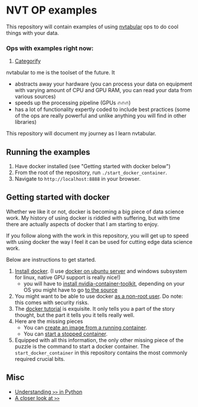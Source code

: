 # NVT OP examples

This repository will contain examples of using [nvtabular](https://github.com/NVIDIA-Merlin/NVTabular) ops to do cool things with your data.

### Ops with examples right now:
1. [Categorify](https://github.com/radekosmulski/nvt_op_examples/blob/main/examples/01_Categorify.ipynb)

nvtabular to me is the toolset of the future. It
* abstracts away your hardware (you can process your data on equipment with varying amount of CPU and GPU RAM, you can read your data from various sources)
* speeds up the processing pipeline (GPUs 🔥🔥🔥)
* has a lot of functionality expertly coded to include best practices (some of the ops are really powerful and unlike anything you will find in other libraries)

This repository will document my journey as I learn nvtabular.

## Running the examples

1. Have docker installed (see "Getting started with docker below")
2. From the root of the repository, run `./start_docker_container`.
3. Navigate to `http://localhost:8888` in your browser.

## Getting started with docker

Whether we like it or not, docker is becoming a big piece of data science work. My history of using docker is riddled with suffering, but with time there are actually aspects of docker that I am starting to enjoy.

If you follow along with the work in this repository, you will get up to speed with using docker the way I feel it can be used for cutting edge data science work.

Below are instructions to get started.

1. [Install docker](https://docs.docker.com/get-docker/). (I use [docker on ubuntu server](https://docs.docker.com/engine/install/ubuntu/) and windows subsystem for linux, native GPU support is really nice!)
    * you will have to [install nvidia-container-toolkit](https://github.com/NVIDIA/nvidia-docker/issues/1243#issuecomment-615170541), depending on your OS you might have to go [to the source](https://github.com/NVIDIA/nvidia-docker/issues/1243#issuecomment-615170541)
3. You might want to be able to use docker [as a non-root user](https://docs.docker.com/engine/install/linux-postinstall/). Do note: this comes with security risks.
4. The [docker tutorial](https://docs.docker.com/get-started/) is exquisite. It only tells you a part of the story thought, but the part it tells you it tells really well.
5. Here are the missing pieces
    * You can [create an image from a running container](https://twitter.com/radekosmulski/status/1524915499506839553?s=20&t=oh9b4X-2xFYLxDL39V10aA).
    * You can [start a stopped container](https://twitter.com/radekosmulski/status/1524938153567858688?s=20&t=oh9b4X-2xFYLxDL39V10aA).
6. Equipped with all this information, the only other missing piece of the puzzle is the command to start a docker container. The `start_docker_container` in this repository contains the most commonly required crucial bits.

## Misc

* [Understanding `>>` in Python](https://twitter.com/radekosmulski/status/1514619524657549312?s=20&t=TWs1pW7H-aZleHcjel_znA)
* [A closer look at `>>`](https://twitter.com/radekosmulski/status/1523517199448608769?s=20&t=TWs1pW7H-aZleHcjel_znA)
